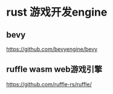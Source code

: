 # rust 游戏开发engine

## bevy
https://github.com/bevyengine/bevy

## ruffle wasm web游戏引擎

https://github.com/ruffle-rs/ruffle/